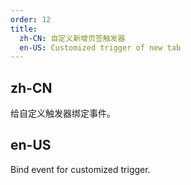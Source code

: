 ```yaml
---
order: 12
title:
  zh-CN: 自定义新增页签触发器
  en-US: Customized trigger of new tab
---
```


## zh-CN

给自定义触发器绑定事件。

## en-US

Bind event for customized trigger.
